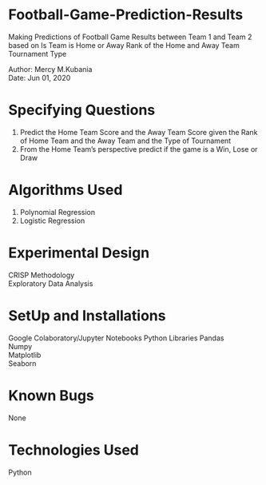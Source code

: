 # Football-Game-Prediction-Results
Making Predictions of Football Game Results between Team 1 and Team 2 based on 
      Is Team is Home or Away
      Rank of the Home and Away Team
      Tournament Type

Author: Mercy M.Kubania  <br/>
Date: Jun 01, 2020

# Specifying Questions
  1. Predict the Home Team Score and the Away Team Score given the Rank of Home Team and the Away Team and the Type of Tournament
  2. From the Home Team’s perspective predict if the game is a Win, Lose or Draw

# Algorithms Used
  1. Polynomial Regression
  2. Logistic Regression
# Experimental Design
  CRISP Methodology  <br/>
  Exploratory Data Analysis
  
# SetUp and Installations
  Google Colaboratory/Jupyter Notebooks
  Python Libraries 
      Pandas  <br/>
      Numpy  <br/>
      Matplotlib  <br/>
      Seaborn
# Known Bugs
  None

# Technologies Used
  Python
  
